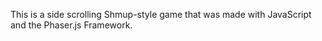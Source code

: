 This is a side scrolling Shmup-style game that was made with JavaScript and the Phaser.js Framework.
